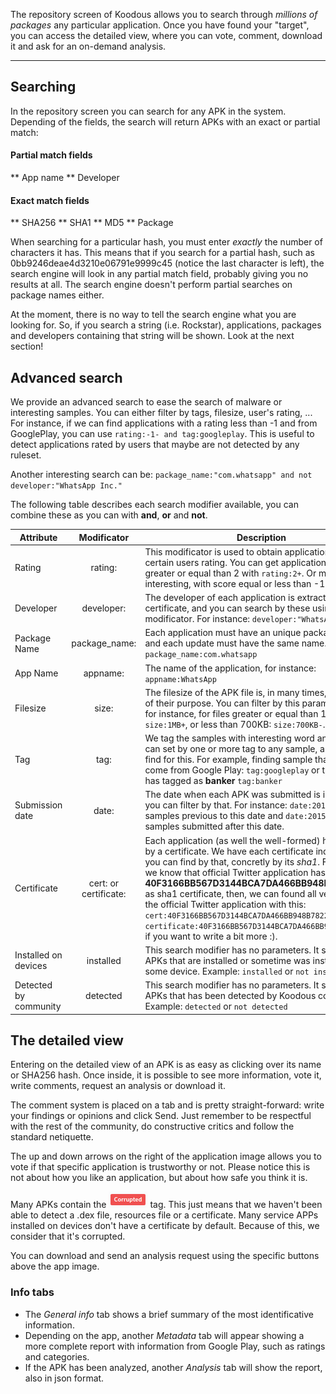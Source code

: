 The repository screen of Koodous allows you to search through _millions of packages_ any particular application. Once you have found your "target", you can access the detailed view, where you can vote, comment, download it and ask for an on-demand analysis. 

***

## Searching

In the repository screen you can search for any APK in the system. Depending of the fields, the search will return APKs with an exact or partial match:

#### Partial match fields

** App name
** Developer

#### Exact match fields

** SHA256
** SHA1
** MD5
** Package

When searching for a particular hash, you must enter _exactly_ the number of characters it has. This means that if you search for a partial hash, such as 0bb9246deae4d3210e06791e9999c45 (notice the last character is left), the search engine will look in any partial match field, probably giving you no results at all. The search engine doesn't perform partial searches on package names either.

At the moment, there is no way to tell the search engine what you are looking for. So, if you search a string (i.e. Rockstar), applications, packages and developers containing that string will be shown. Look at the next section!

## Advanced search

We provide an advanced search to ease the search of malware or interesting samples. You can either filter by tags, filesize, user's rating, ... For instance, if we can find applications with a rating less than -1 and from GooglePlay, you can use ```rating:-1- and tag:googleplay```. This is useful to detect applications rated by users that maybe are not detected by any ruleset.

Another interesting search can be: ```package_name:"com.whatsapp" and not developer:"WhatsApp Inc."```

The following table describes each search modifier available, you can combine these as you can with **and**, **or** and **not**.

| Attribute | Modificator | Description |
| ------------- |:-------------:| ----- |
| Rating | rating: | This modificator is used to obtain application with certain users rating. You can get applications with score greater or equal than 2 with ```rating:2+```. Or more interesting, with score equal or less than -1 ```rating:-1-``` |
| Developer | developer: | The developer of each application is extracted from the certificate, and you can search by these using this modificator. For instance: ```developer:"WhatsApp Inc."``` |
| Package Name | package_name: | Each application must have an unique package name, and each update must have the same name. Example: ```package_name:com.whatsapp``` |
| App Name | appname: | The name of the application, for instance: ```appname:WhatsApp``` |
| Filesize | size: | The filesize of the APK file is, in many times, an indicator of their purpose. You can filter by this parameter with, for instance, for files greater or equal than 1MB: ```size:1MB+```, or less than 700KB: ```size:700KB-```. |
| Tag | tag: | We tag the samples with interesting word and each user can set by one or more tag to any sample, and you can find for this. For example, finding sample that we know come from Google Play: ```tag:googleplay``` or that any user has tagged as **banker** ```tag:banker``` |
| Submission date | date: | The date when each APK was submitted is indexed and you can filter by that. For instance: ```date:2015-06-16-``` for samples previous to this date and ```date:2015-06-16+``` for samples submitted after this date. 
| Certificate | cert: or certificate: | Each application (as well the well-formed) has signed by a certificate. We have each certificate indexed and you can find by that, concretly by its *sha1*. For instance, we know that official Twitter application has **40F3166BB567D3144BCA7DA466BB948B782270EA** as sha1 certificate, then, we can found all versions of the official Twitter application with this: ```cert:40F3166BB567D3144BCA7DA466BB948B782270EA``` or ```certificate:40F3166BB567D3144BCA7DA466BB948B782270EA``` if you want to write a bit more :).|
| Installed on devices | installed | This search modifier has no parameters. It search only APKs that are installed or sometime was installed in some device. Example: ```installed``` or ```not installed``` |
| Detected by community | detected | This search modifier has no parameters. It search only APKs that has been detected by Koodous community. Example: ```detected``` or ```not detected``` |


## The detailed view

Entering on the detailed view of an APK is as easy as clicking over its name or SHA256 hash. Once inside, it is possible to see more information, vote it, write comments, request an analysis or download it.

The comment system is placed on a tab and is pretty straight-forward: write your findings or opinions and click Send. Just remember to be respectful with the rest of the community, do constructive critics and follow the standard netiquette. 

The up and down arrows on the right of the application image allows you to vote if that specific application is trustworthy or not. Please notice this is not about how you like an application, but about how safe you think it is. 

Many APKs contain the ![Corrupted](../img/corrupted-tag.png) tag.  This just means that we haven't been able to detect a .dex file, resources file or a certificate. Many service APPs installed on devices don't have a certificate by default. Because of this, we consider that it's corrupted. 

You can download and send an analysis request using the specific buttons above the app image. 

### Info tabs

* The _General info_ tab shows a brief summary of the most identificative information. 
* Depending on the app, another _Metadata_ tab will appear showing a more complete report with information from Google Play, such as ratings and categories. 
* If the APK has been analyzed, another _Analysis_ tab will show the report, also in json format. 

